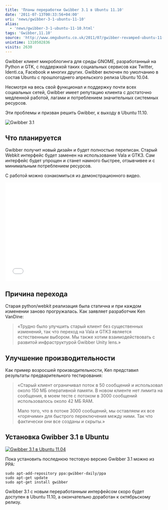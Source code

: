 ```yaml
---
title: 'Планы переработки Gwibber 3.1 в Ubuntu 11.10'
date: '2011-07-13T00:33:56+04:00'
uri: 'news/gwibber-3-1-ubuntu-11-10'
alias: 
  - 'news/gwibber-3-1-ubuntu-11-10.html'
tags: 'Gwibber,11.10'
source: 'http://www.omgubuntu.co.uk/2011/07/gwibber-revamped-ubuntu-11-10/'
unixtime: 1310502836
visits: 2630
---
```

Gwibber клиент микроблогинга для среды GNOME, разработанный на Python и GTK, c поддержкой таких социальных сервисов как Twitter, Identi.ca, Facebook и многих других. Gwibber включен по умолчанию в состав Ubuntu с прошлогоднего апрельского релиза Ubuntu 10.04.

Несмотря на весь свой функционал и поддержку почти всех социальных сетей, Gwibber имеет репутацию клиента с достаточно медленной работой, лагами и потреблением значительных системных ресурсов.

Эти проблемы и призван решить Gwibber, к выходу в Ubuntu 11.10.

![Gwibber 3.1](img/2011/07/13/00-00/gwibber-update-box-5932891222-o.jpg)

## Что планируется

Gwibber получит новый дизайн и будет полностью переписан. Старый Webkit интерфейс будет заменен на использование Vala и GTK3. Сам интерфейс будет упрощен и станет намного быстрее, отзывчивее и с минимальным потреблением ресурсов.

С работой можно ознакомиться из демонстрационного видео.

<iframe width="500" height="314" src="//www.youtube.com/embed/ZqoaB5uvm-k" frameborder="0" allowfullscreen=""></iframe>

## Причина перехода

Старая python/webkit реализация была статична и при каждом изменении заново прогружалась. Как заявляет разработчик Ken VanDine:

> «Трудно было улучшить старый клиент без существенных изменений, так что переход на Vala и GTK3 является естественным выбором. Мы также хотим взаимодействовать с развитой инфраструктурой Gwibber Unity lens.»

## Улучшение производительности

Как пример возросшей производительности, Ken представил результаты предварительного тестирования:

> «Старый клиент ограничивал поток в 50 сообщений и использовал около 150 МБ оперативной памяти. В новом клиенте нет лимита на сообщения, в моем тесте с потоком в 3000 сообщений использовалось около 42 MБ RAM.
> 
> Мало того, что в потоке 3000 сообщений, мы оставляем их все «горячими» для быстрого переключения между ними. Так что фактически они все созданы и скрыты.»

## Установка Gwibber 3.1 в Ubuntu

[![Gwibber 3.1 в Ubuntu 11.04](img/2011/07/13/00-00/gwibber-31-5930941835-o.jpg)](img/2011/07/13/00-00/gwibber-31-5930941835-o.jpg)

Пока установить последнюю тестовую версию Gwibber 3.1 можно из PPA:

```
sudo apt-add-repository ppa:gwibber-daily/ppa
sudo apt-get update
sudo apt-get install gwibber
```

Gwibber 3.1 с новым переработанным интерфейсом скоро будет доступен в Ubuntu 11.10, а окончательно доработан к октябрьскому релизу.
